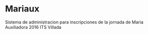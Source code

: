 # Mariaux
Sistema de administracion para inscripciones de la jornada de Maria Auxiliadora 2016 ITS Villada
